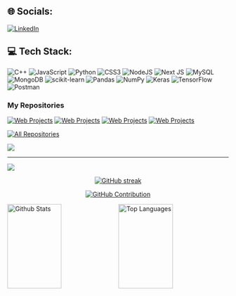 
## 🌐 Socials:
[![LinkedIn](https://img.shields.io/badge/LinkedIn-%230077B5.svg?logo=linkedin&logoColor=white)](https://linkedin.com/in/https://www.linkedin.com/in/rishi-poddar-5327b9207/) 

## 💻 Tech Stack:
![C++](https://img.shields.io/badge/c++-%2300599C.svg?style=for-the-badge&logo=c%2B%2B&logoColor=white) ![JavaScript](https://img.shields.io/badge/javascript-%23323330.svg?style=for-the-badge&logo=javascript&logoColor=%23F7DF1E) ![Python](https://img.shields.io/badge/python-3670A0?style=for-the-badge&logo=python&logoColor=ffdd54) ![CSS3](https://img.shields.io/badge/css3-%231572B6.svg?style=for-the-badge&logo=css3&logoColor=white) ![NodeJS](https://img.shields.io/badge/node.js-6DA55F?style=for-the-badge&logo=node.js&logoColor=white) ![Next JS](https://img.shields.io/badge/Next-black?style=for-the-badge&logo=next.js&logoColor=white) ![MySQL](https://img.shields.io/badge/mysql-%2300f.svg?style=for-the-badge&logo=mysql&logoColor=white) ![MongoDB](https://img.shields.io/badge/MongoDB-%234ea94b.svg?style=for-the-badge&logo=mongodb&logoColor=white) ![scikit-learn](https://img.shields.io/badge/scikit--learn-%23F7931E.svg?style=for-the-badge&logo=scikit-learn&logoColor=white) ![Pandas](https://img.shields.io/badge/pandas-%23150458.svg?style=for-the-badge&logo=pandas&logoColor=white) ![NumPy](https://img.shields.io/badge/numpy-%23013243.svg?style=for-the-badge&logo=numpy&logoColor=white) ![Keras](https://img.shields.io/badge/Keras-%23D00000.svg?style=for-the-badge&logo=Keras&logoColor=white) ![TensorFlow](https://img.shields.io/badge/TensorFlow-%23FF6F00.svg?style=for-the-badge&logo=TensorFlow&logoColor=white) ![Postman](https://img.shields.io/badge/Postman-FF6C37?style=for-the-badge&logo=postman&logoColor=white)

### My Repositories
[![Web Projects](https://github-readme-stats.vercel.app/api/pin/?username=poddarrishi02&repo=Co-VAX&border_color=7F3FBF&bg_color=0D1117&title_color=C9D1D9&text_color=8B949E&icon_color=7F3FBF)](https://github.com/poddarrishi02/Co-VAX)
[![Web Projects](https://github-readme-stats.vercel.app/api/pin/?username=poddarrishi02&repo=ParkAway&border_color=7F3FBF&bg_color=0D1117&title_color=C9D1D9&text_color=8B949E&icon_color=7F3FBF)](https://github.com/poddarrishi02/ParkAway)
[![Web Projects](https://github-readme-stats.vercel.app/api/pin/?username=poddarrishi02&repo=Passage-Retrieval&border_color=7F3FBF&bg_color=0D1117&title_color=C9D1D9&text_color=8B949E&icon_color=7F3FBF)](https://github.com/poddarrishi02/Passage-Retrieval)
[![Web Projects](https://github-readme-stats.vercel.app/api/pin/?username=poddarrishi02&repo=GameOfGolds&border_color=7F3FBF&bg_color=0D1117&title_color=C9D1D9&text_color=8B949E&icon_color=7F3FBF)](https://github.com/poddarrishi02/GameOfGolds)

<p align="left">
  <a href="https://github.com/poddarrishi02?tab=repositories" target="_blank"><img alt="All Repositories" title="All Repositories" src="https://img.shields.io/badge/-All%20Repos-2962FF?style=for-the-badge&logo=koding&logoColor=white"/></a>
</p>



![](https://quotes-github-readme.vercel.app/api?type=horizontal&theme=radical)

---
[![](https://visitcount.itsvg.in/api?id=poddarrishi02&icon=0&color=0)](https://visitcount.itsvg.in)

<p align="center">
  <a href="https://github.com/poddarrishi02">
    <img src="https://github-readme-streak-stats.herokuapp.com/?user=poddarrishi02&theme=radical&border=7F3FBF&background=0D1117" alt="GitHub streak"/>
  </a>
</p>

<p align="center">
  <a href="https://github.com/poddarrishi02">
    <img src="https://github-profile-summary-cards.vercel.app/api/cards/profile-details?username=poddarrishi02&theme=radical" alt="GitHub Contribution"/>
  </a>
</p>

<a> 
    <a href="https://github.com/poddarrishi02"><img alt="Github Stats" src="https://denvercoder1-github-readme-stats.vercel.app/api?username=poddarrishi02&show_icons=true&count_private=true&theme=react&border_color=7F3FBF&bg_color=0D1117&title_color=F85D7F&icon_color=F8D866" height="192px" width="49.5%"/></a>
  <a href="https://github.com/poddarrishi02"><img alt="Top Languages" src="https://denvercoder1-github-readme-stats.vercel.app/api/top-langs/?username=poddarrishi02&langs_count=8&layout=compact&theme=react&border_color=7F3FBF&bg_color=0D1117&title_color=F85D7F&icon_color=F8D866" height="192px" width="49.5%"/></a>
  <br/>
</a>
